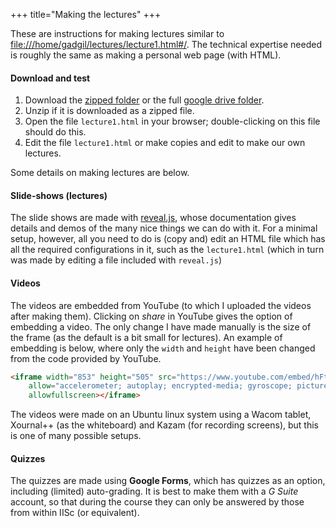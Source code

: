 +++
title="Making the lectures"
+++

These are instructions for making lectures similar to [file:///home/gadgil/lectures/lecture1.html#/](file:///home/gadgil/lectures/lecture1.html#/). The technical expertise needed is roughly the same as making a personal web page (with HTML).

#### Download and test

1. Download the [zipped folder](https://math.iisc.ac.in/~gadgil/lectures.zip) or the full [google drive folder](https://drive.google.com/drive/folders/1McWVgZZL_422I51EY_pAeZGsbdW_Acuw?usp=sharing).
2. Unzip if it is downloaded as a zipped file.
3. Open the file `lecture1.html` in your browser; double-clicking on this file should do this.
4. Edit the file `lecture1.html` or make copies and edit to make our own lectures.

Some details on making lectures are below.

#### Slide-shows (lectures)

The slide shows are made with [reveal.js](https://revealjs.com/), whose documentation gives details and demos of the many nice things we can do with it. 
For a minimal setup, however, all you need to do is (copy and) edit an HTML file which has all the required configurations in it, such as the `lecture1.html` 
(which in turn was made by editing a file included with `reveal.js`)

#### Videos

The videos are embedded from YouTube (to which I uploaded the videos after making them). Clicking on _share_ in YouTube gives the option of embedding a video.
The only change I have made manually is the size of the frame (as the default is a bit small for lectures). An example of embedding is below, where only the `width` and `height` have been changed from the code provided by YouTube.

```html
<iframe width="853" height="505" src="https://www.youtube.com/embed/hFtqRCmM6ys" frameborder="0"
    allow="accelerometer; autoplay; encrypted-media; gyroscope; picture-in-picture"
    allowfullscreen></iframe>
```

The videos were made on an Ubuntu linux system using a Wacom tablet, Xournal++ (as the whiteboard) and Kazam (for recording screens), but this is one of many possible setups.

#### Quizzes

The quizzes are made using __Google Forms__, which has quizzes as an option, including (limited) auto-grading. It is best to make them with a _G Suite_ account, so that during the course they can only be answered by those from within IISc (or equivalent).
